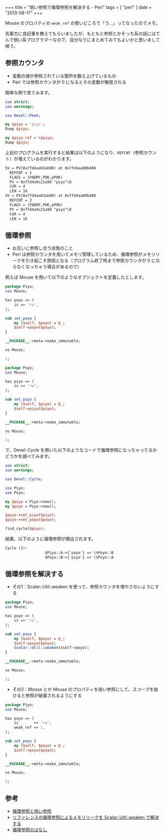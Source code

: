 +++
title = "弱い参照で循環参照を解決する - Perl"
tags = [ "perl" ]
date = "2013-08-17"
+++

Mouse のプロパティの `weak_ref` の使いどころで「う…」ってなったのでメモ。

<!--more-->

先輩方に良記事を教えてもらいましたが、もともと参照とかそっち系の話にはてんで弱い系プログラマーなので、自分なりにまとめてみてもよいかと思いまして候う。

## 参照カウンタ

- 変数の値が参照されている箇所を数え上げているもの
- Perl では参照カウンタが 0 になるとその変数が解放される

簡単な例で見てみます。

``` perl
use strict;
use warnings;

use Devel::Peek;

my $piyo = 'piyo';
Dump $piyo;

my $piyo_ref = \$piyo;
Dump $piyo;
```

上記のプログラムを実行すると結果は以下のようになり、`REFCNT`（参照カウント）が増えているのがわかります。

``` txt
SV = PV(0x7fd4aa03ab90) at 0x7fd4aa08b408
  REFCNT = 1
  FLAGS = (PADMY,POK,pPOK)
  PV = 0x7fd4a9c21a90 "piyo"\0
  CUR = 4
  LEN = 16
SV = PV(0x7fd4aa03ab90) at 0x7fd4aa08b408
  REFCNT = 2
  FLAGS = (PADMY,POK,pPOK)
  PV = 0x7fd4a9c21a90 "piyo"\0
  CUR = 4
  LEN = 16
```

## 循環参照

- お互いに参照し合う状態のこと
- Perl は参照カウンタを用いてメモリ管理しているため、循環参照がメモリリークを引き起こす原因となる（プログラム終了時まで参照カウンタが 0 にならなくなっちゃう場合があるので）

例えば Mouse を用いて以下のようなオブジェクトを定義したとします。

``` perl
package Piyo;
use Mouse;

has poyo => (
    is => 'rw',
);

sub set_poyo {
    my ($self, $poyo) = @_;
    $self->poyo($poyo);
}

__PACKAGE__->meta->make_immutable;

no Mouse;

1;
```

``` perl
package Poyo;
use Mouse;

has piyo => (
    is => 'rw',
);

sub set_piyo {
    my ($self, $piyo) = @_;
    $self->piyo($piyo);
}

__PACKAGE__->meta->make_immutable;

no Mouse;

1;
```

で、Devel::Cycle を用いた以下のようなコードで循環参照になっちゃってるかどうかを調べてみます。

``` perl
use strict;
use warnings;

use Devel::Cycle;

use Piyo;
use Poyo;

my $piyo = Piyo->new();
my $poyo = Poyo->new();

$poyo->set_piyo($piyo);
$piyo->set_poyo($poyo);

find_cycle($piyo);
```

結果、以下のように循環参照が検出されます。

``` txt
Cycle (1):
                  $Piyo::A->{'poyo'} => \%Poyo::B
                  $Poyo::B->{'piyo'} => \%Piyo::A
```

## 循環参照を解決する

- その1：Scalar::Util::weaken を使って、参照カウンタを増やさないようにする

``` perl
package Piyo;
use Mouse;

has poyo => (
    is => 'rw',
);

sub set_poyo {
    my ($self, $poyo) = @_;
    $self->poyo($poyo);
    Scalar::Util::weaken($self->poyo);
}

__PACKAGE__->meta->make_immutable;

no Mouse;

1;
```

- その2：Moose とか Mouse のプロパティを弱い参照にして、スコープを抜けると参照が破棄されるようにする

``` perl
package Piyo;
use Mouse;

has poyo => (
    is       => 'rw',
    weak_ref => 1,
);

sub set_poyo {
    my ($self, $poyo) = @_;
    $self->poyo($poyo);
}

__PACKAGE__->meta->make_immutable;

no Mouse;

1;
```

## 参考

- [循環参照と弱い参照](http://memememomo.hatenablog.com/entry/20100528/1275005888)
- [リファレンスの循環参照によるメモリリークを Scalar::Util::weaken で解決する](http://d.hatena.ne.jp/naoya/20051012/1129115986)
- [循環参照のはなし](http://www.slideshare.net/hiratara/ss-10539893)
